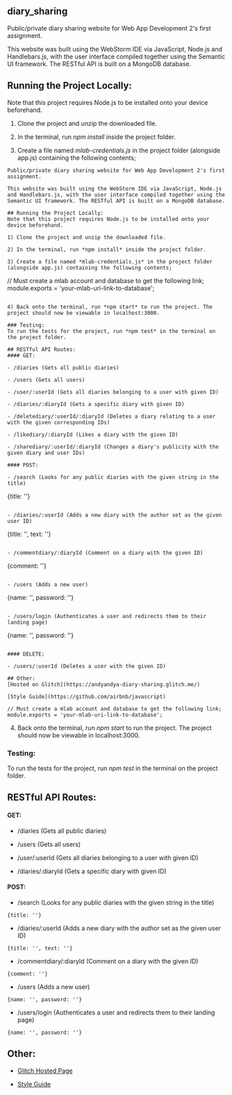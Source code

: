 ## diary_sharing
Public/private diary sharing website for Web App Development 2's first assignment.

This website was built using the WebStorm IDE via JavaScript, Node.js and Handlebars.js, with the user interface compiled together using the Semantic UI framework. The RESTful API is built on a MongoDB database.

## Running the Project Locally:
Note that this project requires Node.js to be installed onto your device beforehand.

1) Clone the project and unzip the downloaded file.

2) In the terminal, run *npm install* inside the project folder.

3) Create a file named *mlab-credentials.js* in the project folder (alongside app.js) containing the following contents;
```## diary_sharing
Public/private diary sharing website for Web App Development 2's first assignment.

This website was built using the WebStorm IDE via JavaScript, Node.js and Handlebars.js, with the user interface compiled together using the Semantic UI framework. The RESTful API is built on a MongoDB database.

## Running the Project Locally:
Note that this project requires Node.js to be installed onto your device beforehand.

1) Clone the project and unzip the downloaded file.

2) In the terminal, run *npm install* inside the project folder.

3) Create a file named *mlab-credentials.js* in the project folder (alongside app.js) containing the following contents;
```
// Must create a mlab account and database to get the following link;
module.exports = 'your-mlab-uri-link-to-database';
```

4) Back onto the terminal, run *npm start* to run the project. The project should now be viewable in localhost:3000.

### Testing:
To run the tests for the project, run *npm test* in the terminal on the project folder.

## RESTful API Routes:
#### GET:

- /diaries (Gets all public diaries)

- /users (Gets all users)

- /user/:userId (Gets all diaries belonging to a user with given ID)

- /diaries/:diaryId (Gets a specific diary with given ID)

- /deletediary/:userId/:diaryId (Deletes a diary relating to a user with the given corresponding IDs)

- /likediary/:diaryId (Likes a diary with the given ID)

- /sharediary/:userId/:diaryId (Changes a diary's publicity with the given diary and user IDs)

#### POST:

- /search (Looks for any public diaries with the given string in the title)
```
{title: ''}
```

- /diaries/:userId (Adds a new diary with the author set as the given user ID)
```
{title: '', text: ''}
```

- /commentdiary/:diaryId (Comment on a diary with the given ID)
```
{comment: ''}
```

- /users (Adds a new user)
```
{name: '', password: ''}
```

- /users/login (Authenticates a user and redirects them to their landing page)
```
{name: '', password: ''}
```

#### DELETE:

- /users/:userId (Deletes a user with the given ID)

## Other:
[Hosted on Glitch](https://andyandya-diary-sharing.glitch.me/)

[Style Guide](https://github.com/airbnb/javascript)

// Must create a mlab account and database to get the following link;
module.exports = 'your-mlab-uri-link-to-database';
```

4) Back onto the terminal, run *npm start* to run the project. The project should now be viewable in localhost:3000.

### Testing:
To run the tests for the project, run *npm test* in the terminal on the project folder.

## RESTful API Routes:
#### GET:

- /diaries (Gets all public diaries)

- /users (Gets all users)

- /user/:userId (Gets all diaries belonging to a user with given ID)

- /diaries/:diaryId (Gets a specific diary with given ID)

#### POST:

- /search (Looks for any public diaries with the given string in the title)
```
{title: ''}
```

- /diaries/:userId (Adds a new diary with the author set as the given user ID)
```
{title: '', text: ''}
```

- /commentdiary/:diaryId (Comment on a diary with the given ID)
```
{comment: ''}
```

- /users (Adds a new user)
```
{name: '', password: ''}
```

- /users/login (Authenticates a user and redirects them to their landing page)
```
{name: '', password: ''}
```

## Other:
- [Glitch Hosted Page](https://andyandya-diary-sharing.glitch.me/)

- [Style Guide](https://github.com/airbnb/javascript)
